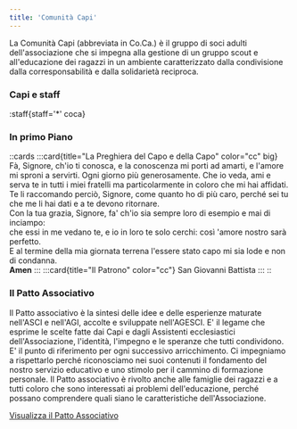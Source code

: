 ```yaml
---
title: 'Comunità Capi'
---
```


La Comunità Capi (abbreviata in Co.Ca.) è il gruppo di soci adulti dell'associazione che si impegna alla gestione di un gruppo scout e all'educazione dei ragazzi in un ambiente caratterizzato dalla condivisione dalla corresponsabilità e dalla solidarietà reciproca.

### Capi e staff

:staff{staff='*' coca}

### In primo Piano

::cards
:::card{title="La Preghiera del Capo e della Capo" color="cc" big}
Fà, Signore, ch'io ti conosca, e la conoscenza mi porti ad amarti, e l'amore mi sproni a servirti. Ogni giorno più generosamente. Che io veda, ami e serva te in tutti i miei fratelli ma particolarmente in coloro che mi hai affidati. Te li raccomando perciò, Signore, come quanto ho di più caro, perché sei tu che me li hai dati e a te devono ritornare.  
Con la tua grazia, Signore, fa' ch'io sia sempre loro di esempio e mai di inciampo:  
che essi in me vedano te, e io in loro te solo cerchi: così 'amore nostro sarà perfetto.  
E al termine della mia giornata terrena l'essere stato capo mi sia lode e non di condanna.  
__Amen__
:::
:::card{title="Il Patrono" color="cc"}
San Giovanni Battista
:::
::


### Il Patto Associativo

Il Patto associativo è la sintesi delle idee e delle esperienze maturate nell'ASCI e nell'AGI, accolte e sviluppate nell'AGESCI.
E' il legame che esprime le scelte fatte dai Capi e dagli Assistenti ecclesiastici dell'Associazione, l'identità, l'impegno e le speranze che tutti condividono. E' il punto di riferimento per ogni successivo arricchimento.
Ci impegniamo a rispettarlo perché riconosciamo nei suoi contenuti il fondamento del nostro servizio educativo e uno stimolo per il cammino di formazione personale.
Il Patto associativo è rivolto anche alle famiglie dei ragazzi e a tutti coloro che sono interessati ai problemi dell'educazione, perché possano comprendere quali siano le caratteristiche dell'Associazione.


 [Visualizza il Patto Associativo](https://www.agesci.it/?wpfb_dl=2082)